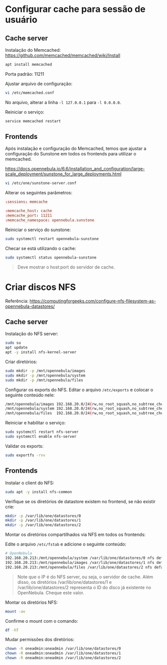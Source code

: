 # Configurar cache para sessão de usuário

## Cache server

Instalação do Memcached: https://github.com/memcached/memcached/wiki/Install

```sh
apt install memcached
```

Porta padrão: 11211

Ajustar arquivo de configuração:
```sh
vi /etc/memcached.conf
```

No arquivo, alterar a linha ```-l 127.0.0.1``` para ```-l 0.0.0.0```.

Reiniciar o serviço:
```sh
service memcached restart
```

## Frontends

Após instalação e configuração do Memcached, temos que ajustar a configuração do Sunstone em todos os frontends para utilizar o memcached.

https://docs.opennebula.io/6.6/installation_and_configuration/large-scale_deployment/sunstone_for_large_deployments.html

```sh
vi /etc/one/sunstone-server.conf
```

Alterar os seguintes parâmetros:
```conf
:sessions: memcache

:memcache_host: cache
:memcache_port: 11211
:memcache_namespace: opennebula.sunstone
```

Reiniciar o serviço do sunstone:
```sh
sudo systemctl restart opennebula-sunstone
```

Checar se está utilizando o cache:
```sh
sudo systemctl status opennebula-sunstone
```

> Deve mostrar o host:port do servidor de cache.


# Criar discos NFS

Referência: https://computingforgeeks.com/configure-nfs-filesystem-as-opennebula-datastores/

## Cache server

Instalação do NFS server:
```sh
sudo su
apt update
apt -y install nfs-kernel-server
```

Criar diretórios:
```sh
sudo mkdir -p /mnt/opennebula/images
sudo mkdir -p /mnt/opennebula/system
sudo mkdir -p /mnt/opennebula/files
```

Configurar os exports do NFS.
Editar o arquivo ```/etc/exports``` e colocar o seguinte conteúdo nele:
```sh
/mnt/opennebula/images 192.168.20.0/24(rw,no_root_squash,no_subtree_check)
/mnt/opennebula/system 192.168.20.0/24(rw,no_root_squash,no_subtree_check)
/mnt/opennebula/files  192.168.20.0/24(rw,no_root_squash,no_subtree_check)
```

Reiniciar e habilitar o serviço:
```sh
sudo systemctl restart nfs-server
sudo systemctl enable nfs-server
```

Validar os exports:
```sh
sudo exportfs -rvv
```

## Frontends

Instalar o client do NFS:
```sh
sudo apt -y install nfs-common
```

Verifique se os diretórios de datastore existem no frontend, se não existir crie:
```sh
mkdir -p /var/lib/one/datastores/0
mkdir -p /var/lib/one/datastores/1
mkdir -p /var/lib/one/datastores/2
```

Montar os diretórios compartilhados via NFS em todos os frontends:

Edite o arquivo ```/etc/fstab``` e adicione o seguinte conteúdo:
```sh
# OpenNebula
192.168.20.213:/mnt/opennebula/system /var/lib/one/datastores/0 nfs defaults,soft,intr,rsize=32768,wsize=32768 0 0
192.168.20.213:/mnt/opennebula/images /var/lib/one/datastores/1 nfs defaults,soft,intr,rsize=32768,wsize=32768 0 0
192.168.20.213:/mnt/opennebula/files /var/lib/one/datastores/2 nfs defaults,soft,intr,rsize=32768,wsize=32768 0 0
```

> Note que o IP é do NFS server, ou seja, o servidor de cache. Além disso, os diretórios /var/lib/one/datastores/1 e /var/lib/one/datastores/2 representa o ID do disco já existente no OpenNebula. Cheque este valor.


Montar os diretórios NFS:
```sh
mount -av
```

Confirme o mount com o comando:
```sh
df -hT
```

Mudar permissões dos diretórios:
```sh
chown -R oneadmin:oneadmin /var/lib/one/datastores/0
chown -R oneadmin:oneadmin /var/lib/one/datastores/1
chown -R oneadmin:oneadmin /var/lib/one/datastores/2
```

<!--
## Nodes

Em todos as VM de nós execute os mesmos comandos que você executou no frontend, com a diferença que o diretório system também deve ser montado.
-->
